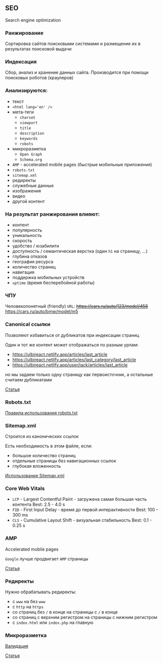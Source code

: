## SEO

Search engine optimization

### Ранжирование

Сортировка сайтов поисковыми системами и размещение их в результатах поисковой выдачи

### Индексация
 
Сбор, анализ и хранение данных сайта. Производится при помощи поисковых роботов (краулеров)

### Анализируются:
- текст
- `<html lang='en' />`
- мета-теги
  - `charset`
  - `viewport`
  - `title`
  - `description`
  - `keywords`
  - `robots`
- микроразметка
  - `Open Graph`
  - `Schema.org`
- `AMP` - accelerated mobile pages (быстрые мобильные приложения)
- `robots.txt`
- `sitemap.xml`
- редиректы
- служебные данные
- изображения
- видео
- другой контент

### На результат ранжирования влияют:
- контент
- популярность
- уникальность
- скорость
- удобство / юзабилити
- доступность / семантическая верстка (один `h1` на страницу, ...)
- глубина отказов
- география ресурса
- количество страниц
- навигация
- поддержка мобильных устройств
- `uptime` (время бесперебойной работы)

### ЧПУ

Человекопонятный (friendly) `URL`:
~~https://cars.ru/auto/123/model/456~~
https://cars.ru/auto/bmw/model/m5

### Canonical ссылки

Позволяют избавиться от дубликатов при индексации страниц

Один и тот же контент может отображаться по разным урлам:
- https://ulbireact.netlify.app/articles/last_article
- https://ulbireact.netlify.app/articles/last_category/last_article
- https://ulbireact.netlify.app/user/jack/articles/last_article

но мы задаем только одну страницу как первоисточник, а остальные считаем дубликатами

[Статья](https://blog.arealidea.ru/seo-blitz/canonical)

### Robots.txt

[Правила использования robots.txt](https://yandex.ru/support/webmaster/controlling-robot/robots-txt.html#recommend)

### Sitemap.xml

Строится из канонических ссылок

Есть необходимость в этом файле, если:
- большое количество страниц
- отдельные страницы без навигационных ссылок
- глубокая вложенность

[Использование Sitemap.xml](https://yandex.ru/support/webmaster/controlling-robot/sitemap.html)

### Core Web Vitals

- `LCP` - Largest Contentful Paint - загружена самая большая часть контента 
          Best: 2.5 - 4.0 s
- `FID` - First Input Delay - время до первой интерактивности
          Best: 100 - 300 ms
- `CLS` - Cumulative Layout Shift - визуальная стабильность
          Best: 0.1 - 0.25 s 

### AMP

Accelerated mobile pages

`Google` лучше продвигает `AMP` страницы

[Статья](https://www.calltouch.ru/blog/chto-takoe-amp-straniczy-i-kak-ih-ispolzovat)

### Редиректы

Нужно обрабатывать редиректы:
- с `www` на без `www` 
- с `http` на `https` 
- со страниц без `/` в конце на страницы с `/` в конце 
- со страниц с верхним регистром на страницы с нижним регистром
- с `index.html` или `index.php` на главную 

### Микроразметка

[Валидация](https://validator.schema.org)

[Статья](https://www.unisender.com/ru/glossary/chto-takoe-mikrorazmetka-sajta)
